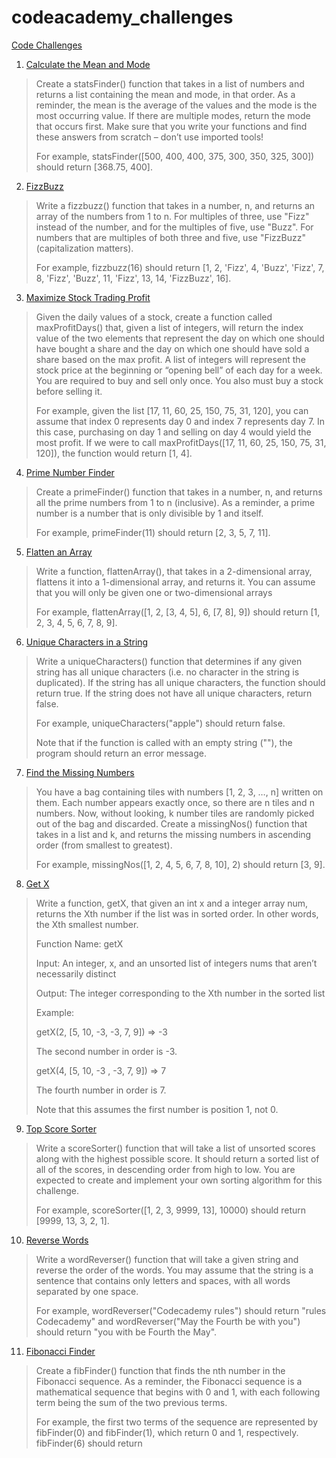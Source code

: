 # codeacademy_challenges

[Code Challenges](https://www.codecademy.com/code-challenges)


1. [Calculate the Mean and Mode](https://github.com/EreminD/codeacademy_challenges/blob/main/CalculateTheMeanAndMode.js)
> Create a statsFinder() function that takes in a list of numbers and returns a list containing the mean and mode, in that order. As a reminder, the mean is the average of the values and the mode is the most occurring value. If there are multiple modes, return the mode that occurs first. Make sure that you write your functions and find these answers from scratch – don’t use imported tools!
> 
> For example, statsFinder([500, 400, 400, 375, 300, 350, 325, 300]) should return [368.75, 400].
2. [FizzBuzz](https://github.com/EreminD/codeacademy_challenges/blob/main/FizzBuzz.js)
> Write a fizzbuzz() function that takes in a number, n, and returns an array of the numbers from 1 to n. For multiples of three, use "Fizz" instead of the number, and for the multiples of five, use "Buzz". For numbers that are multiples of both three and five, use "FizzBuzz" (capitalization matters).
> 
> For example, fizzbuzz(16) should return [1, 2, 'Fizz', 4, 'Buzz', 'Fizz', 7, 8, 'Fizz', 'Buzz', 11, 'Fizz', 13, 14, 'FizzBuzz', 16].
3. [Maximize Stock Trading Profit](https://github.com/EreminD/codeacademy_challenges/blob/main/MaximizeStockTradingProfit.js)
> Given the daily values of a stock, create a function called maxProfitDays() that, given a list of integers, will return the index value of the two elements that represent the day on which one should have bought a share and the day on which one should have sold a share based on the max profit.
> A list of integers will represent the stock price at the beginning or “opening bell” of each day for a week. You are required to buy and sell only once. You also must buy a stock before selling it.
> 
> For example, given the list [17, 11, 60, 25, 150, 75, 31, 120], you can assume that index 0 represents day 0 and index 7 represents day 7. In this case, purchasing on day 1 and selling on day 4 would yield the most profit. If we were to call maxProfitDays([17, 11, 60, 25, 150, 75, 31, 120]), the function would return [1, 4].
4. [Prime Number Finder](https://github.com/EreminD/codeacademy_challenges/blob/main/PrimeNumberFinder.js)
> Create a primeFinder() function that takes in a number, n, and returns all the prime numbers from 1 to n (inclusive). As a reminder, a prime number is a number that is only divisible by 1 and itself.
> 
> For example, primeFinder(11) should return [2, 3, 5, 7, 11].
5. [Flatten an Array](https://github.com/EreminD/codeacademy_challenges/blob/main/FlattenAnArray.js)
> Write a function, flattenArray(), that takes in a 2-dimensional array, flattens it into a 1-dimensional array, and returns it. You can assume that you will only be given one or two-dimensional arrays
> 
> For example, flattenArray([1, 2, [3, 4, 5], 6, [7, 8], 9]) should return [1, 2, 3, 4, 5, 6, 7, 8, 9].
6. [Unique Characters in a String](https://github.com/EreminD/codeacademy_challenges/blob/main/UniqueCharactersInAString.js)
> Write a uniqueCharacters() function that determines if any given string has all unique characters (i.e. no character in the string is duplicated). If the string has all unique characters, the function should return true. If the string does not have all unique characters, return false.
> 
> For example, uniqueCharacters("apple") should return false.
> 
> Note that if the function is called with an empty string (""), the program should return an error message.
7. [Find the Missing Numbers](https://github.com/EreminD/codeacademy_challenges/blob/main/FindTheMissingNumbers.js)
> You have a bag containing tiles with numbers [1, 2, 3, …, n] written on them. Each number appears exactly once, so there are n tiles and n numbers. Now, without looking, k number tiles are randomly picked out of the bag and discarded. Create a missingNos() function that takes in a list and k, and returns the missing numbers in ascending order (from smallest to greatest).
> 
> For example, missingNos([1, 2, 4, 5, 6, 7, 8, 10], 2) should return [3, 9].
8. [Get X](https://github.com/EreminD/codeacademy_challenges/blob/main/GetX.js)
> Write a function, getX, that given an int x and a integer array num, returns the Xth number if the list was in sorted order. In other words, the Xth smallest number.
> 
> Function Name: getX
> 
> Input: An integer, x, and an unsorted list of integers nums that aren’t necessarily distinct
> 
> Output: The integer corresponding to the Xth number in the sorted list
> 
> Example:
> 
> getX(2, [5, 10, -3, -3, 7, 9]) => -3
> 
> The second number in order is -3.
> 
> getX(4, [5, 10, -3 , -3, 7, 9]) => 7
> 
> The fourth number in order is 7.
> 
> Note that this assumes the first number is position 1, not 0.
9. [Top Score Sorter](https://github.com/EreminD/codeacademy_challenges/blob/main/TopScoreSorter.js)
> Write a scoreSorter() function that will take a list of unsorted scores along with the highest possible score. It should return a sorted list of all of the scores, in descending order from high to low. You are expected to create and implement your own sorting algorithm for this challenge.
> 
> For example, scoreSorter([1, 2, 3, 9999, 13], 10000) should return [9999, 13, 3, 2, 1].
10. [Reverse Words](https://github.com/EreminD/codeacademy_challenges/blob/main/ReverseWords.js)
> Write a wordReverser() function that will take a given string and reverse the order of the words. You may assume that the string is a sentence that contains only letters and spaces, with all words separated by one space.
> 
> For example, wordReverser("Codecademy rules") should return "rules Codecademy" and wordReverser("May the Fourth be with you") should return "you with be Fourth the May".
11. [Fibonacci Finder](https://github.com/EreminD/codeacademy_challenges/blob/main/FibonacciFinder.js)
> Create a fibFinder() function that finds the nth number in the Fibonacci sequence. As a reminder, the Fibonacci sequence is a mathematical sequence that begins with 0 and 1, with each following term being the sum of the two previous terms.
> 
> For example, the first two terms of the sequence are represented by fibFinder(0) and fibFinder(1), which return 0 and 1, respectively. fibFinder(6) should return 
